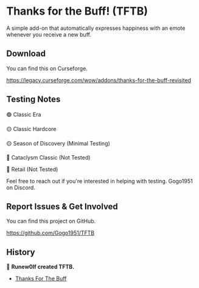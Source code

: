# Thanks for the Buff! (TFTB)

A simple add-on that automatically expresses happiness with an emote whenever you receive a new buff.

## Download

You can find this on Curseforge.

https://legacy.curseforge.com/wow/addons/thanks-for-the-buff-revisited

## Testing Notes

🟢 Classic Era

🟡 Classic Hardcore

🟡 Season of Discovery (Minimal Testing)

🔴 Cataclysm Classic (Not Tested)

🔴 Retail (Not Tested)

Feel free to reach out if you're interested in helping with testing. Gogo1951 on Discord.

## Report Issues & Get Involved

You can find this project on GitHub.

https://github.com/Gogo1951/TFTB

## History

👏 **Runew0lf created TFTB.**

- [Thanks For The Buff](https://www.curseforge.com/wow/addons/thanks-for-the-buff)
